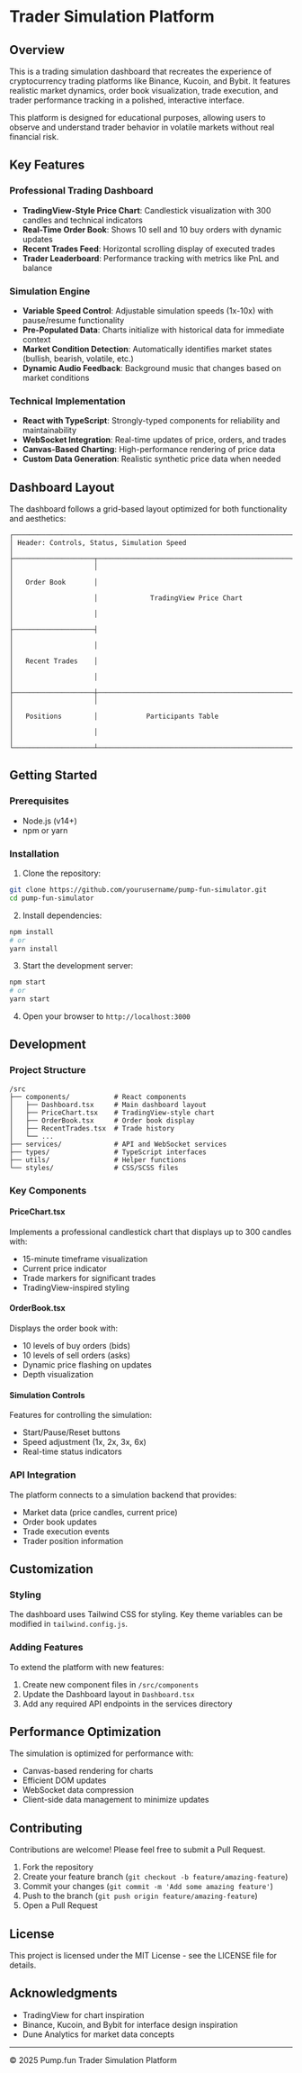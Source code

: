  
# Trader Simulation Platform

## Overview

This is a  trading simulation dashboard that recreates the experience of cryptocurrency trading platforms like Binance, Kucoin, and Bybit. It features realistic market dynamics, order book visualization, trade execution, and trader performance tracking in a polished, interactive interface.

This platform is designed for educational purposes, allowing users to observe and understand trader behavior in volatile markets without real financial risk.

## Key Features

### Professional Trading Dashboard
- **TradingView-Style Price Chart**: Candlestick visualization with 300 candles and technical indicators
- **Real-Time Order Book**: Shows 10 sell and 10 buy orders with dynamic updates
- **Recent Trades Feed**: Horizontal scrolling display of executed trades
- **Trader Leaderboard**: Performance tracking with metrics like PnL and balance

### Simulation Engine
- **Variable Speed Control**: Adjustable simulation speeds (1x-10x) with pause/resume functionality
- **Pre-Populated Data**: Charts initialize with historical data for immediate context
- **Market Condition Detection**: Automatically identifies market states (bullish, bearish, volatile, etc.)
- **Dynamic Audio Feedback**: Background music that changes based on market conditions

### Technical Implementation
- **React with TypeScript**: Strongly-typed components for reliability and maintainability
- **WebSocket Integration**: Real-time updates of price, orders, and trades
- **Canvas-Based Charting**: High-performance rendering of price data
- **Custom Data Generation**: Realistic synthetic price data when needed

## Dashboard Layout

The dashboard follows a grid-based layout optimized for both functionality and aesthetics:

```
┌─────────────────────────────────────────────────────────────────────┐
│ Header: Controls, Status, Simulation Speed                          │
├────────────────────┬────────────────────────────────────────────────┤
│                    │                                                │
│   Order Book       │                                                │
│                    │             TradingView Price Chart            │
│                    │                                                │
├────────────────────┤                                                │
│                    │                                                │
│   Recent Trades    │                                                │
│                    │                                                │
├────────────────────┼────────────────────────────────────────────────┤
│                    │                                                │
│   Positions        │            Participants Table                  │
│                    │                                                │
└────────────────────┴────────────────────────────────────────────────┘
```

## Getting Started

### Prerequisites
- Node.js (v14+)
- npm or yarn

### Installation

1. Clone the repository:
```bash
git clone https://github.com/yourusername/pump-fun-simulator.git
cd pump-fun-simulator
```

2. Install dependencies:
```bash
npm install
# or
yarn install
```

3. Start the development server:
```bash
npm start
# or
yarn start
```

4. Open your browser to `http://localhost:3000`

## Development

### Project Structure
```
/src
├── components/           # React components
│   ├── Dashboard.tsx     # Main dashboard layout
│   ├── PriceChart.tsx    # TradingView-style chart
│   ├── OrderBook.tsx     # Order book display
│   ├── RecentTrades.tsx  # Trade history
│   └── ...
├── services/             # API and WebSocket services
├── types/                # TypeScript interfaces
├── utils/                # Helper functions
└── styles/               # CSS/SCSS files
```

### Key Components

#### PriceChart.tsx
Implements a professional candlestick chart that displays up to 300 candles with:
- 15-minute timeframe visualization
- Current price indicator
- Trade markers for significant trades
- TradingView-inspired styling

#### OrderBook.tsx
Displays the order book with:
- 10 levels of buy orders (bids)
- 10 levels of sell orders (asks)
- Dynamic price flashing on updates
- Depth visualization

#### Simulation Controls
Features for controlling the simulation:
- Start/Pause/Reset buttons
- Speed adjustment (1x, 2x, 3x, 6x)
- Real-time status indicators

### API Integration

The platform connects to a simulation backend that provides:
- Market data (price candles, current price)
- Order book updates
- Trade execution events
- Trader position information

## Customization

### Styling
The dashboard uses Tailwind CSS for styling. Key theme variables can be modified in `tailwind.config.js`.

### Adding Features
To extend the platform with new features:
1. Create new component files in `/src/components`
2. Update the Dashboard layout in `Dashboard.tsx`
3. Add any required API endpoints in the services directory

## Performance Optimization

The simulation is optimized for performance with:
- Canvas-based rendering for charts
- Efficient DOM updates
- WebSocket data compression
- Client-side data management to minimize updates

## Contributing

Contributions are welcome! Please feel free to submit a Pull Request.

1. Fork the repository
2. Create your feature branch (`git checkout -b feature/amazing-feature`)
3. Commit your changes (`git commit -m 'Add some amazing feature'`)
4. Push to the branch (`git push origin feature/amazing-feature`)
5. Open a Pull Request

## License

This project is licensed under the MIT License - see the LICENSE file for details.

## Acknowledgments

- TradingView for chart inspiration
- Binance, Kucoin, and Bybit for interface design inspiration
- Dune Analytics for market data concepts

---

© 2025 Pump.fun Trader Simulation Platform
